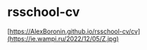 # rsschool-cv

[https://AlexBoronin.github.io/rsschool-cv/cv](https://ie.wampi.ru/2022/12/05/Z.jpg)
